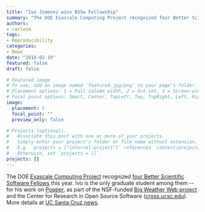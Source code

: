 ```yaml
---
title: "Ivo Jimenez wins BSSw Fellowship"
summary: "The DOE Exascale Computing Project recognized four Better Scientific Software Fellows this year. Ivo is the only graduate student among them."
authors:
- carlosm
tags:
- Reproducibility
categories:
- News
date: "2018-02-19"
featured: false
draft: false

# Featured image
# To use, add an image named `featured.jpg/png` to your page's folder.
# Placement options: 1 = Full column width, 2 = Out-set, 3 = Screen-width
# Focal point options: Smart, Center, TopLeft, Top, TopRight, Left, Right, BottomLeft, Bottom, BottomRight
image:
  placement: 2
  focal_point: ""
  preview_only: false

# Projects (optional).
#   Associate this post with one or more of your projects.
#   Simply enter your project's folder or file name without extension.
#   E.g. `projects = ["internal-project"]` references `content/project/deep-learning/index.md`.
#   Otherwise, set `projects = []`.
projects: []
---
```

The DOE [Exascale Computing Project](https://www.exascaleproject.org/) recognized [four Better Scientific Software Fellows](https://bssw.io/blog_posts/introducing-the-2018-bssw-fellows) this year. Ivo is the only graduate student among them -- for his work on [Popper](http://falsifiable.us/), as part of the NSF-funded [Big Weather Web project](http://bigweatherweb.org/Big_Weather_Web/Home/Home.html) and the Center for Research in Open Source Software ([cross.ucsc.edu](https://cross.ucsc.edu)). More details at [UC Santa Cruz news](https://news.ucsc.edu/2018/02/bssw-fellow.html).